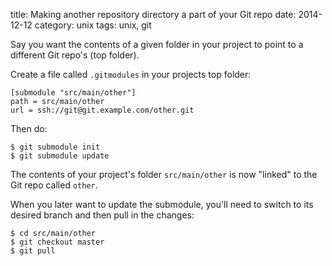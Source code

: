title: Making another repository directory a part of your Git repo
date: 2014-12-12
category: unix
tags: unix, git

Say you want the contents of a given folder in your project to point
to a different Git repo's (top folder).

Create a file called ```.gitmodules``` in your projects top folder:

    [submodule "src/main/other"]
    path = src/main/other
    url = ssh://git@git.example.com/other.git

Then do:

    $ git submodule init
    $ git submodule update

The contents of your project's folder ```src/main/other``` is now
"linked" to the Git repo called ```other```.

When you later want to update the submodule, you'll need to switch to
its desired branch and then pull in the changes:

    $ cd src/main/other
    $ git checkout master
    $ git pull

